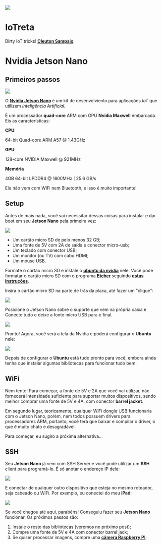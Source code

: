 ![](../logo-iotreta.png)
# IoTreta
Dirty IoT tricks!
[**Cleuton Sampaio**](https://github.com/cleuton)

# Nvidia Jetson Nano
## Primeiros passos

![](./jetson.png)

O [**Nvidia Jetson Nano**](https://developer.nvidia.com/embedded/jetson-nano-developer-kit) é um kit de desenvolviento para aplicações *IoT* que utilizem *Inteligência Artificial*. 

É um processador **quad-core** ARM com GPU **Nvidia Maxwell** embarcada. Eis as características: 

**CPU**

64-bit Quad-core ARM A57 @ 1.43GHz

**GPU**

128-core NVIDIA Maxwell @ 921MHz

**Memória**

4GB 64-bit LPDDR4 @ 1600MHz | 25.6 GB/s

Ele não vem com WiFi nem Bluetooth, e isso é muito importante!

## Setup

Antes de mais nada, você vai necessitar dessas coisas para instalar e dar boot em seu **Jetson Nano** pela primeira vez: 

![](./primeiroboot.png)

- Um cartão micro SD de pelo menos 32 GB;
- Uma fonte de 5V com 2A de saída e conector micro-usb;
- Um teclado com conector USB;
- Um monitor (ou TV) com cabo HDMI;
- Um mouse USB.

Formate o cartão micro SD e instale o [**ubuntu da nvidia**](https://developer.nvidia.com/embedded/dlc/jetson-nano-dev-kit-sd-card-image) nele. Você pode formatar o cartão micro SD com o programa [**Etcher**](https://www.balena.io/etcher/) seguindo [**estas instruções**](https://developer.nvidia.com/embedded/learn/get-started-jetson-nano-devkit#write).

Insira o cartão micro SD na parte de trás da placa, até fazer um "clique": 

![](./microSD.png)

Posicione o Jetson Nano sobre o suporte que vem na própria caixa e Conecte tudo e deixe a fonte micro USB para o final.

![](./conectado.png)

Pronto! Agora, você verá a tela da Nvidia e poderá configurar o **Ubuntu** nele: 

![](./setup.png)

Depois de configurar o **Ubuntu** está tudo pronto para você, embora ainda tenha que instalar algumas bibliotecas para funcionar tudo bem. 

## WiFi

Nem tente! Para começar, a fonte de 5V e 2A que você vai utilizar, não fornecerá intensidade suficiente para suportar muitos dispositivos, sendo melhor comprar uma fonte de 5V e 4A, com conector **barrel jacket**. 

Em segundo lugar, teoricamente, qualquer WiFi dongle USB funcionaria com o Jetson Nano, porém, nem todos possuem drivers para processadores ARM, portanto, você terá que baixar e compilar o driver, o que é muito chato e desagradável.

Para começar, eu sugiro a próxima alternativa...

## SSH

Seu **Jetson Nano** já vem com SSH Server e você pode utilizar um **SSH** client para programá-lo. É só anotar o endereço IP dele: 

![](./ifconfig.png)

E conectar de qualquer outro dispositivo que esteja no mesmo roteador, seja cabeado ou WiFi. Por exemplo, eu conectei do meu **iPad**: 

![](./ipad.png)

Se você chegou até aqui, parabéns! Conseguiu fazer seu **Jetson Nano** funcionar. Os próximos passos são: 

1. Instale o resto das bibliotecas (veremos no próximo post);
2. Compre uma fonte de 5V e 4A com conector barrel jack;
3. Se quiser processar imagens, compre uma [**câmera Raspberry PI**](https://www.jetsonhacks.com/2019/04/02/jetson-nano-raspberry-pi-camera/); 

